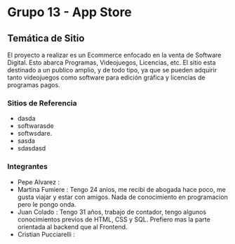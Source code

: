 # Grupo 13 - App Store

## Temática de Sitio

El proyecto a realizar es un Ecommerce enfocado en la venta de Software Digital. Esto abarca Programas, Videojuegos, Licencias, etc. El sitio esta destinado a un publico amplio, y de todo tipo, ya que se pueden adquirir tanto videojuegos como software para edición gráfica y licencias de programas pagos.

### Sitios de Referencia

* dasda
* softwarasde
* softwsdare.
* sasda
* sdasdasd

### Integrantes

* Pepe Alvarez : 
* Martina Fumiere : Tengo 24 anios, me recibi de abogada hace poco, me gusta viajar y estar con amigos. Nada de conocimiento en programacion pero le pongo onda.
* Juan Colado : Tengo 31 años, trabajo de contador, tengo algunos conocimientos previos de HTML, CSS y SQL. Prefiero mas la parte orientada al backend que al Frontend.
* Cristian Pucciarelli : 